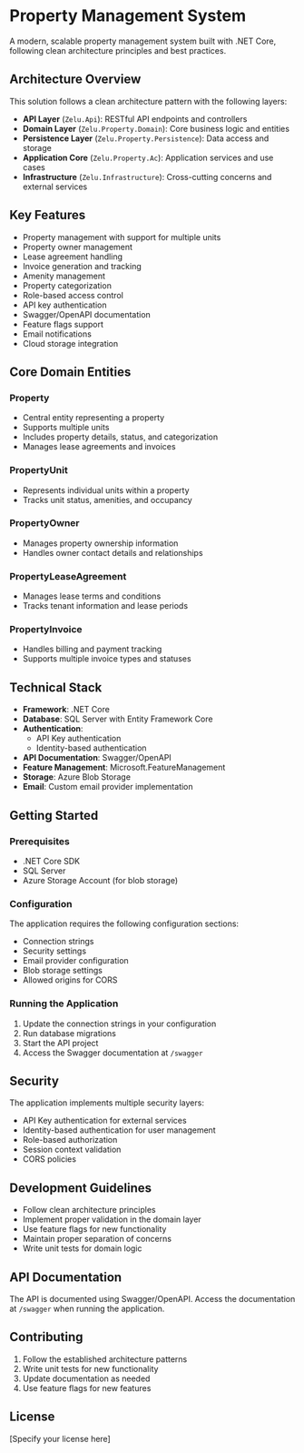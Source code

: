 # Property Management System

A modern, scalable property management system built with .NET Core, following clean architecture principles and best practices.

## Architecture Overview

This solution follows a clean architecture pattern with the following layers:

- **API Layer** (`Zelu.Api`): RESTful API endpoints and controllers
- **Domain Layer** (`Zelu.Property.Domain`): Core business logic and entities
- **Persistence Layer** (`Zelu.Property.Persistence`): Data access and storage
- **Application Core** (`Zelu.Property.Ac`): Application services and use cases
- **Infrastructure** (`Zelu.Infrastructure`): Cross-cutting concerns and external services

## Key Features

- Property management with support for multiple units
- Property owner management
- Lease agreement handling
- Invoice generation and tracking
- Amenity management
- Property categorization
- Role-based access control
- API key authentication
- Swagger/OpenAPI documentation
- Feature flags support
- Email notifications
- Cloud storage integration

## Core Domain Entities

### Property
- Central entity representing a property
- Supports multiple units
- Includes property details, status, and categorization
- Manages lease agreements and invoices

### PropertyUnit
- Represents individual units within a property
- Tracks unit status, amenities, and occupancy

### PropertyOwner
- Manages property ownership information
- Handles owner contact details and relationships

### PropertyLeaseAgreement
- Manages lease terms and conditions
- Tracks tenant information and lease periods

### PropertyInvoice
- Handles billing and payment tracking
- Supports multiple invoice types and statuses

## Technical Stack

- **Framework**: .NET Core
- **Database**: SQL Server with Entity Framework Core
- **Authentication**: 
  - API Key authentication
  - Identity-based authentication
- **API Documentation**: Swagger/OpenAPI
- **Feature Management**: Microsoft.FeatureManagement
- **Storage**: Azure Blob Storage
- **Email**: Custom email provider implementation

## Getting Started

### Prerequisites

- .NET Core SDK
- SQL Server
- Azure Storage Account (for blob storage)

### Configuration

The application requires the following configuration sections:

- Connection strings
- Security settings
- Email provider configuration
- Blob storage settings
- Allowed origins for CORS

### Running the Application

1. Update the connection strings in your configuration
2. Run database migrations
3. Start the API project
4. Access the Swagger documentation at `/swagger`

## Security

The application implements multiple security layers:

- API Key authentication for external services
- Identity-based authentication for user management
- Role-based authorization
- Session context validation
- CORS policies

## Development Guidelines

- Follow clean architecture principles
- Implement proper validation in the domain layer
- Use feature flags for new functionality
- Maintain proper separation of concerns
- Write unit tests for domain logic

## API Documentation

The API is documented using Swagger/OpenAPI. Access the documentation at `/swagger` when running the application.

## Contributing

1. Follow the established architecture patterns
2. Write unit tests for new functionality
3. Update documentation as needed
4. Use feature flags for new features

## License

[Specify your license here]
